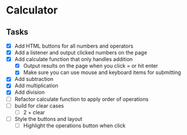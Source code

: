 # Calculator

## Tasks
- [x] Add HTML buttons for all numbers and operators
- [x] Add a listener and output clicked numbers on the page
- [x] Add calculate function that only handles addition
    - [x] Output results on the page when you click = or hit enter
    - [x] Make sure you can use mouse and keyboard items for submitting
- [x] Add subtraction
- [x] Add multiplication
- [x] Add division
- [ ] Refactor calculate function to apply order of operations
- [ ] build for clear cases
    - [ ] 2 + clear
- [ ] Style the buttons and layout
    - [ ] Highlight the operations button when click
